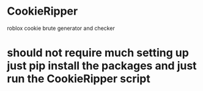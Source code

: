 # CookieRipper
 roblox cookie brute generator and checker

# should not require much setting up just pip install the packages and just run the CookieRipper script

